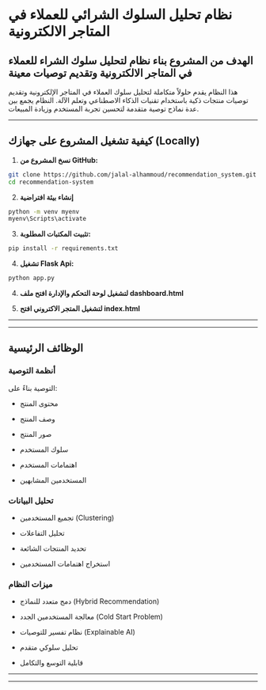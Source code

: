 # نظام تحليل السلوك الشرائي للعملاء في المتاجر الالكترونية

الهدف من المشروع بناء نظام لتحليل سلوك الشراء للعملاء في المتاجر الالكترونية وتقديم توصيات معينة
---
هذا النظام يقدم حلولاً متكاملة لتحليل سلوك العملاء في المتاجر الإلكترونية وتقديم توصيات منتجات ذكية باستخدام تقنيات الذكاء الاصطناعي وتعلم الآلة. النظام يجمع بين عدة نماذج توصية متقدمة لتحسين تجربة المستخدم وزيادة المبيعات.

---

## كيفية تشغيل المشروع على جهازك (Locally)

1. **نسخ المشروع من GitHub:**

```bash
git clone https://github.com/jalal-alhammoud/recommendation_system.git
cd recommendation-system
```
2. **إنشاء بيئة افتراضية**
```bash
python -m venv myenv
myenv\Scripts\activate
```

3. **تثبيت المكتبات المطلوبة:**
```bash
pip install -r requirements.txt
```
4. **تشغيل Flask Api:**
```bash
python app.py
```

4. **لتشغيل لوحة التحكم والإدارة افتح ملف dashboard.html**


5. **لتشغيل المتجر الاكتروني افتح index.html**


---

-------------------------------------------------------------------------------------------------------------
## الوظائف الرئيسية

### أنظمة التوصية
التوصية بناءً على:

- محتوى المنتج

- وصف المنتج

- صور المنتج

- سلوك المستخدم

- اهتمامات المستخدم 

- المستخدمين المشابهين
### تحليل البيانات
* تجميع المستخدمين (Clustering)

* تحليل التفاعلات

* تحديد المنتجات الشائعة

* استخراج اهتمامات المستخدمين

### ميزات النظام
* دمج متعدد للنماذج (Hybrid Recommendation)

* معالجة المستخدمين الجدد (Cold Start Problem)

* نظام تفسير للتوصيات (Explainable AI)

* تحليل سلوكي متقدم

* قابلية التوسع والتكامل


---
-------------------------------------------------------------------------------------------------------------

